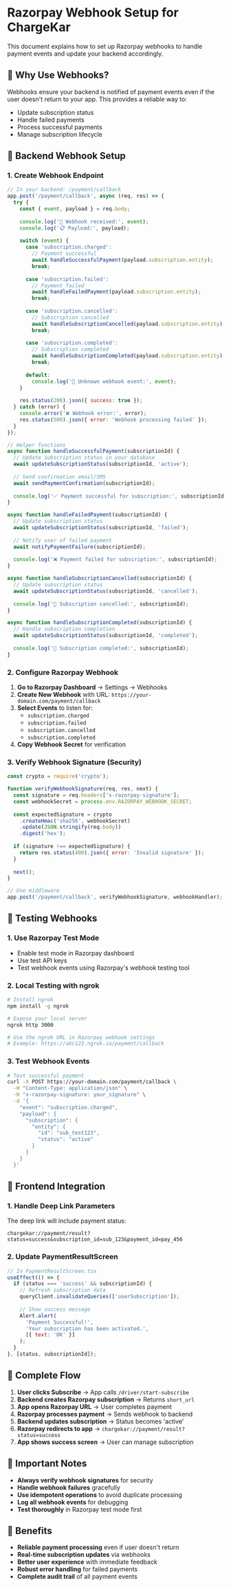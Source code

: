 # Razorpay Webhook Setup for ChargeKar

This document explains how to set up Razorpay webhooks to handle payment events and update your backend accordingly.

## 🎯 Why Use Webhooks?

Webhooks ensure your backend is notified of payment events even if the user doesn't return to your app. This provides a reliable way to:

- Update subscription status
- Handle failed payments
- Process successful payments
- Manage subscription lifecycle

## 🔧 Backend Webhook Setup

### 1. Create Webhook Endpoint

```javascript
// In your backend: /payment/callback
app.post('/payment/callback', async (req, res) => {
  try {
    const { event, payload } = req.body;
    
    console.log('🔔 Webhook received:', event);
    console.log('📋 Payload:', payload);
    
    switch (event) {
      case 'subscription.charged':
        // Payment successful
        await handleSuccessfulPayment(payload.subscription.entity);
        break;
        
      case 'subscription.failed':
        // Payment failed
        await handleFailedPayment(payload.subscription.entity);
        break;
        
      case 'subscription.cancelled':
        // Subscription cancelled
        await handleSubscriptionCancelled(payload.subscription.entity);
        break;
        
      case 'subscription.completed':
        // Subscription completed
        await handleSubscriptionCompleted(payload.subscription.entity);
        break;
        
      default:
        console.log('🤷 Unknown webhook event:', event);
    }
    
    res.status(200).json({ success: true });
  } catch (error) {
    console.error('❌ Webhook error:', error);
    res.status(500).json({ error: 'Webhook processing failed' });
  }
});

// Helper functions
async function handleSuccessfulPayment(subscriptionId) {
  // Update subscription status in your database
  await updateSubscriptionStatus(subscriptionId, 'active');
  
  // Send confirmation email/SMS
  await sendPaymentConfirmation(subscriptionId);
  
  console.log('✅ Payment successful for subscription:', subscriptionId);
}

async function handleFailedPayment(subscriptionId) {
  // Update subscription status
  await updateSubscriptionStatus(subscriptionId, 'failed');
  
  // Notify user of failed payment
  await notifyPaymentFailure(subscriptionId);
  
  console.log('❌ Payment failed for subscription:', subscriptionId);
}

async function handleSubscriptionCancelled(subscriptionId) {
  // Update subscription status
  await updateSubscriptionStatus(subscriptionId, 'cancelled');
  
  console.log('🚫 Subscription cancelled:', subscriptionId);
}

async function handleSubscriptionCompleted(subscriptionId) {
  // Handle subscription completion
  await updateSubscriptionStatus(subscriptionId, 'completed');
  
  console.log('🎉 Subscription completed:', subscriptionId);
}
```

### 2. Configure Razorpay Webhook

1. **Go to Razorpay Dashboard** → Settings → Webhooks
2. **Create New Webhook** with URL: `https://your-domain.com/payment/callback`
3. **Select Events** to listen for:
   - `subscription.charged`
   - `subscription.failed`
   - `subscription.cancelled`
   - `subscription.completed`
4. **Copy Webhook Secret** for verification

### 3. Verify Webhook Signature (Security)

```javascript
const crypto = require('crypto');

function verifyWebhookSignature(req, res, next) {
  const signature = req.headers['x-razorpay-signature'];
  const webhookSecret = process.env.RAZORPAY_WEBHOOK_SECRET;
  
  const expectedSignature = crypto
    .createHmac('sha256', webhookSecret)
    .update(JSON.stringify(req.body))
    .digest('hex');
  
  if (signature !== expectedSignature) {
    return res.status(400).json({ error: 'Invalid signature' });
  }
  
  next();
}

// Use middleware
app.post('/payment/callback', verifyWebhookSignature, webhookHandler);
```

## 🧪 Testing Webhooks

### 1. Use Razorpay Test Mode

- Enable test mode in Razorpay dashboard
- Use test API keys
- Test webhook events using Razorpay's webhook testing tool

### 2. Local Testing with ngrok

```bash
# Install ngrok
npm install -g ngrok

# Expose your local server
ngrok http 3000

# Use the ngrok URL in Razorpay webhook settings
# Example: https://abc123.ngrok.io/payment/callback
```

### 3. Test Webhook Events

```bash
# Test successful payment
curl -X POST https://your-domain.com/payment/callback \
  -H "Content-Type: application/json" \
  -H "x-razorpay-signature: your_signature" \
  -d '{
    "event": "subscription.charged",
    "payload": {
      "subscription": {
        "entity": {
          "id": "sub_test123",
          "status": "active"
        }
      }
    }
  }'
```

## 📱 Frontend Integration

### 1. Handle Deep Link Parameters

The deep link will include payment status:

```
chargekar://payment/result?status=success&subscription_id=sub_123&payment_id=pay_456
```

### 2. Update PaymentResultScreen

```javascript
// In PaymentResultScreen.tsx
useEffect(() => {
  if (status === 'success' && subscriptionId) {
    // Refresh subscription data
    queryClient.invalidateQueries(['userSubscription']);
    
    // Show success message
    Alert.alert(
      'Payment Successful!',
      'Your subscription has been activated.',
      [{ text: 'OK' }]
    );
  }
}, [status, subscriptionId]);
```

## 🔄 Complete Flow

1. **User clicks Subscribe** → App calls `/driver/start-subscribe`
2. **Backend creates Razorpay subscription** → Returns `short_url`
3. **App opens Razorpay URL** → User completes payment
4. **Razorpay processes payment** → Sends webhook to backend
5. **Backend updates subscription** → Status becomes 'active'
6. **Razorpay redirects to app** → `chargekar://payment/result?status=success`
7. **App shows success screen** → User can manage subscription

## 🚨 Important Notes

- **Always verify webhook signatures** for security
- **Handle webhook failures** gracefully
- **Use idempotent operations** to avoid duplicate processing
- **Log all webhook events** for debugging
- **Test thoroughly** in Razorpay test mode first

## 🎉 Benefits

- **Reliable payment processing** even if user doesn't return
- **Real-time subscription updates** via webhooks
- **Better user experience** with immediate feedback
- **Robust error handling** for failed payments
- **Complete audit trail** of all payment events
